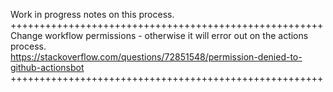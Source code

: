Work in progress notes on this process.
++++++++++++++++++++++++++++++++++++++++++++++++++++++
Change workflow permissions - otherwise it will error out on the actions process.  
https://stackoverflow.com/questions/72851548/permission-denied-to-github-actionsbot
++++++++++++++++++++++++++++++++++++++++++++++++++++++
